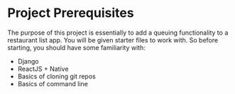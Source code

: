 # Project Prerequisites

The purpose of this project is essentially to add a queuing functionality to a restaurant list app. You will be given starter files to work with. So before starting, you should have some familiarity with:

* Django 
* ReactJS + Native
* Basics of cloning git repos
* Basics of command line
